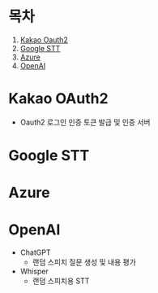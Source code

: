 # 목차
1. [Kakao Oauth2](#Kakao-OAuth2)
2. [Google STT](#Google-STT)
3. [Azure](#Azure)
4. [OpenAI](#OpenAI)


# Kakao OAuth2
- Oauth2 로그인 인증 토큰 발급 및 인증 서버

# Google STT


# Azure


# OpenAI
- ChatGPT
  - 랜덤 스피치 질문 생성 및 내용 평가
- Whisper
  - 랜덤 스피치용 STT